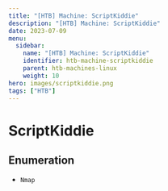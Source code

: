 ```yaml
---
title: "[HTB] Machine: ScriptKiddie"
description: "[HTB] Machine: ScriptKiddie"
date: 2023-07-09
menu:
  sidebar:
    name: "[HTB] Machine: ScriptKiddie"
    identifier: htb-machine-scriptkiddie
    parent: htb-machines-linux
    weight: 10
hero: images/scriptkiddie.png
tags: ["HTB"]
---
```


# ScriptKiddie
## Enumeration
- ```Nmap```